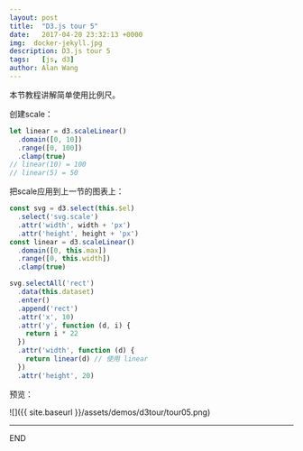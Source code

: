 ```yaml
---
layout: post
title:  "D3.js tour 5"
date:   2017-04-20 23:32:13 +0000
img:  docker-jekyll.jpg
description: D3.js tour 5
tags:   [js, d3]
author: Alan Wang
---
```

本节教程讲解简单使用比例尺。

创建scale：

```js
let linear = d3.scaleLinear()
  .domain([0, 10])
  .range([0, 100])
  .clamp(true)
// linear(10) = 100
// linear(5) = 50
```

把scale应用到上一节的图表上：

```js
const svg = d3.select(this.$el)
  .select('svg.scale')
  .attr('width', width + 'px')
  .attr('height', height + 'px')
const linear = d3.scaleLinear()
  .domain([0, this.max])
  .range([0, this.width])
  .clamp(true)

svg.selectAll('rect')
  .data(this.dataset)
  .enter()
  .append('rect')
  .attr('x', 10)
  .attr('y', function (d, i) {
    return i * 22
  })
  .attr('width', function (d) {
    return linear(d) // 使用 linear
  })
  .attr('height', 20)
```

预览：

![]({{ site.baseurl }}/assets/demos/d3tour/tour05.png)

---
END